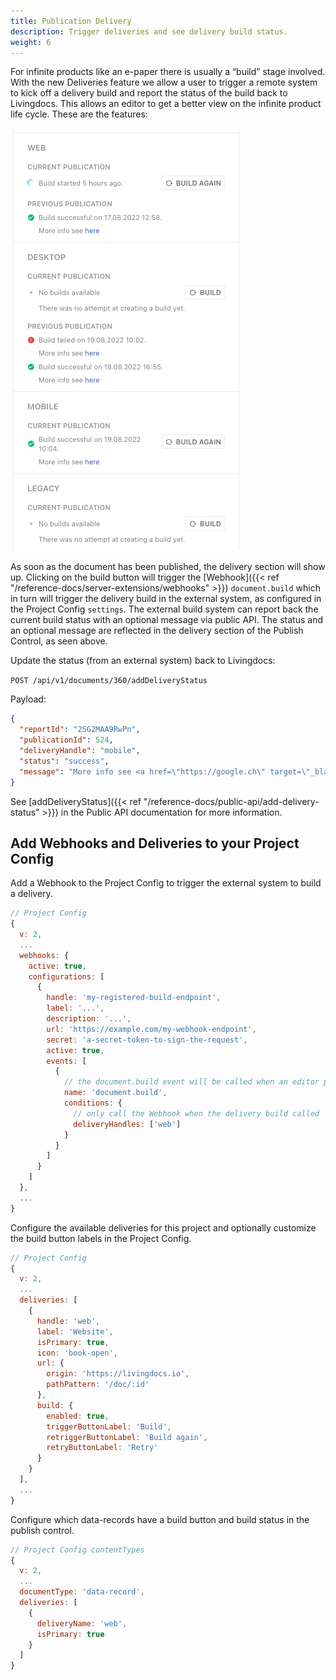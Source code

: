 ```yaml
---
title: Publication Delivery
description: Trigger deliveries and see delivery build status.
weight: 6
---
```


For infinite products like an e-paper there is usually a “build” stage involved. With the new Deliveries feature we allow a user to trigger a remote system to kick off a delivery build and report the status of the build back to Livingdocs. This allows an editor to get a better view on the infinite product life cycle. These are the features:

![delivery](./delivery.png)

As soon as the document has been published, the delivery section will show up. Clicking on the build button will trigger the [Webhook]({{< ref "/reference-docs/server-extensions/webhooks" >}}) `document.build` which in turn will trigger the delivery build in the external system, as configured in the Project Config `settings`.
The external build system can report back the current build status with an optional message via public API. The status and an optional message are reflected in the delivery section of the Publish Control, as seen above.

Update the status (from an external system) back to Livingdocs:

`POST /api/v1/documents/360/addDeliveryStatus`

Payload:

```json
{
  "reportId": "2SG2MAA9RwPn",
  "publicationId": 524,
  "deliveryHandle": "mobile",
  "status": "success",
  "message": "More info see <a href=\"https://google.ch\" target=\"_blank\">here</a>"
}
```

See [addDeliveryStatus]({{< ref "/reference-docs/public-api/add-delivery-status" >}}) in the Public API documentation for more information.

## Add Webhooks and Deliveries to your Project Config

Add a Webhook to the Project Config to trigger the external system to build a delivery.

```js
// Project Config
{
  v: 2,
  ...
  webhooks: {
    active: true,
    configurations: [
      {
        handle: 'my-registered-build-endpoint',
        label: '...',
        description: '...',
        url: 'https://example.com/my-webhook-endpoint',
        secret: 'a-secret-token-to-sign-the-request',
        active: true,
        events: [
          {
            // the document.build event will be called when an editor presses the build button
            name: 'document.build',
            conditions: {
              // only call the Webhook when the delivery build called 'web' is triggered
              deliveryHandles: ['web']
            }
          }
        ]
      }
    ]
  },
  ...
}

```

Configure the available deliveries for this project and optionally customize the build button labels in the Project Config.

```js
// Project Config
{
  v: 2,
  ...
  deliveries: [
    {
      handle: 'web',
      label: 'Website',
      isPrimary: true,
      icon: 'book-open',
      url: {
        origin: 'https://livingdocs.io',
        pathPattern: '/doc/:id'
      },
      build: {
        enabled: true,
        triggerButtonLabel: 'Build',
        retriggerButtonLabel: 'Build again',
        retryButtonLabel: 'Retry'
      }
    }
  ],
  ...
}
```

Configure which data-records have a build button and build status in the publish control.


```js
// Project Config contentTypes
{
  v: 2,
  ...
  documentType: 'data-record',
  deliveries: [
    {
      deliveryName: 'web',
      isPrimary: true
    }
  ]
}

```
